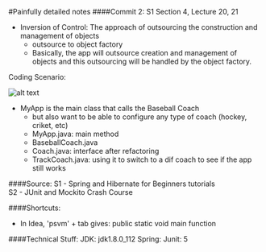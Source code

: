 
#Painfully detailed notes
####Commit 2: S1 Section 4, Lecture 20, 21  
- Inversion of Control: The approach of outsourcing the construction and management of objects  
    - outsource to object factory
    - Basically, the app will outsource creation and management of objects and this outsourcing will be handled by the object factory. 
   
 Coding Scenario:
 
![alt text](https://github.com/whereismybaymax/AAFCjavaJunitLearning/blob/master/Notes/Images/2018-01-31%2016_24_05-Spring%20%26%20Hibernate%20for%20Beginners%20_%20Udemy.png)
- MyApp is the main class that calls the Baseball Coach
    - but also want to be able to configure any type of coach (hockey, criket, etc)
    - MyApp.java: main method
    - BaseballCoach.java
    - Coach.java: interface after refactoring
    - TrackCoach.java: using it to switch to a dif coach to see if the app still works



####Source: 
S1 - Spring and Hibernate for Beginners tutorials  
S2 - JUnit and Mockito Crash Course

####Shortcuts: 
- In Idea, 'psvm' + tab gives: public static void main function

####Technical Stuff: 
JDK: jdk1.8.0_112
Spring: 
Junit: 5